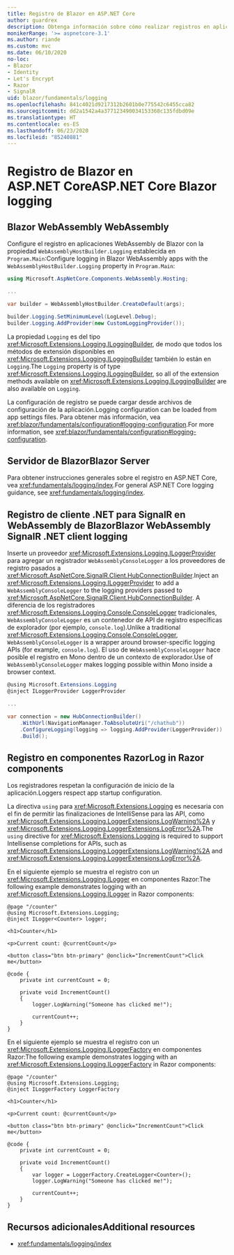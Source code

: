 ```yaml
---
title: Registro de Blazor en ASP.NET Core
author: guardrex
description: Obtenga información sobre cómo realizar registros en aplicaciones Blazor, incluido cómo configurar el nivel de registro y cómo escribir mensajes de registro desde componentes Razor.
monikerRange: '>= aspnetcore-3.1'
ms.author: riande
ms.custom: mvc
ms.date: 06/10/2020
no-loc:
- Blazor
- Identity
- Let's Encrypt
- Razor
- SignalR
uid: blazor/fundamentals/logging
ms.openlocfilehash: 841c4021d9217312b2601b0e775542c6455cca82
ms.sourcegitcommit: dd2a1542a4a377123490034153368c135fdbd09e
ms.translationtype: HT
ms.contentlocale: es-ES
ms.lasthandoff: 06/23/2020
ms.locfileid: "85240881"
---
```

# <a name="aspnet-core-blazor-logging"></a><span data-ttu-id="dd5cd-103">Registro de Blazor en ASP.NET Core</span><span class="sxs-lookup"><span data-stu-id="dd5cd-103">ASP.NET Core Blazor logging</span></span>

## <a name="blazor-webassembly"></a>Blazor<span data-ttu-id="dd5cd-104"> WebAssembly</span><span class="sxs-lookup"><span data-stu-id="dd5cd-104"> WebAssembly</span></span>

<span data-ttu-id="dd5cd-105">Configure el registro en aplicaciones WebAssembly de Blazor con la propiedad `WebAssemblyHostBuilder.Logging` establecida en `Program.Main`:</span><span class="sxs-lookup"><span data-stu-id="dd5cd-105">Configure logging in Blazor WebAssembly apps with the `WebAssemblyHostBuilder.Logging` property in `Program.Main`:</span></span>

```csharp
using Microsoft.AspNetCore.Components.WebAssembly.Hosting;

...

var builder = WebAssemblyHostBuilder.CreateDefault(args);

builder.Logging.SetMinimumLevel(LogLevel.Debug);
builder.Logging.AddProvider(new CustomLoggingProvider());
```

<span data-ttu-id="dd5cd-106">La propiedad `Logging` es del tipo <xref:Microsoft.Extensions.Logging.ILoggingBuilder>, de modo que todos los métodos de extensión disponibles en <xref:Microsoft.Extensions.Logging.ILoggingBuilder> también lo están en `Logging`.</span><span class="sxs-lookup"><span data-stu-id="dd5cd-106">The `Logging` property is of type <xref:Microsoft.Extensions.Logging.ILoggingBuilder>, so all of the extension methods available on <xref:Microsoft.Extensions.Logging.ILoggingBuilder> are also available on `Logging`.</span></span>

<span data-ttu-id="dd5cd-107">La configuración de registro se puede cargar desde archivos de configuración de la aplicación.</span><span class="sxs-lookup"><span data-stu-id="dd5cd-107">Logging configuration can be loaded from app settings files.</span></span> <span data-ttu-id="dd5cd-108">Para obtener más información, vea <xref:blazor/fundamentals/configuration#logging-configuration>.</span><span class="sxs-lookup"><span data-stu-id="dd5cd-108">For more information, see <xref:blazor/fundamentals/configuration#logging-configuration>.</span></span>

## <a name="blazor-server"></a><span data-ttu-id="dd5cd-109">Servidor de Blazor</span><span class="sxs-lookup"><span data-stu-id="dd5cd-109">Blazor Server</span></span>

<span data-ttu-id="dd5cd-110">Para obtener instrucciones generales sobre el registro en ASP.NET Core, vea <xref:fundamentals/logging/index>.</span><span class="sxs-lookup"><span data-stu-id="dd5cd-110">For general ASP.NET Core logging guidance, see <xref:fundamentals/logging/index>.</span></span>

## <a name="blazor-webassembly-signalr-net-client-logging"></a><span data-ttu-id="dd5cd-111">Registro de cliente .NET para SignalR en WebAssembly de Blazor</span><span class="sxs-lookup"><span data-stu-id="dd5cd-111">Blazor WebAssembly SignalR .NET client logging</span></span>

<span data-ttu-id="dd5cd-112">Inserte un proveedor <xref:Microsoft.Extensions.Logging.ILoggerProvider> para agregar un registrador `WebAssemblyConsoleLogger` a los proveedores de registro pasados a <xref:Microsoft.AspNetCore.SignalR.Client.HubConnectionBuilder>.</span><span class="sxs-lookup"><span data-stu-id="dd5cd-112">Inject an <xref:Microsoft.Extensions.Logging.ILoggerProvider> to add a `WebAssemblyConsoleLogger` to the logging providers passed to <xref:Microsoft.AspNetCore.SignalR.Client.HubConnectionBuilder>.</span></span> <span data-ttu-id="dd5cd-113">A diferencia de los registradores <xref:Microsoft.Extensions.Logging.Console.ConsoleLogger> tradicionales, `WebAssemblyConsoleLogger` es un contenedor de API de registro específicas de explorador (por ejemplo, `console.log`).</span><span class="sxs-lookup"><span data-stu-id="dd5cd-113">Unlike a traditional <xref:Microsoft.Extensions.Logging.Console.ConsoleLogger>, `WebAssemblyConsoleLogger` is a wrapper around browser-specific logging APIs (for example, `console.log`).</span></span> <span data-ttu-id="dd5cd-114">El uso de `WebAssemblyConsoleLogger` hace posible el registro en Mono dentro de un contexto de explorador.</span><span class="sxs-lookup"><span data-stu-id="dd5cd-114">Use of `WebAssemblyConsoleLogger` makes logging possible within Mono inside a browser context.</span></span>

```csharp
@using Microsoft.Extensions.Logging
@inject ILoggerProvider LoggerProvider

...

var connection = new HubConnectionBuilder()
    .WithUrl(NavigationManager.ToAbsoluteUri("/chathub"))
    .ConfigureLogging(logging => logging.AddProvider(LoggerProvider))
    .Build();
```

## <a name="log-in-razor-components"></a><span data-ttu-id="dd5cd-115">Registro en componentes Razor</span><span class="sxs-lookup"><span data-stu-id="dd5cd-115">Log in Razor components</span></span>

<span data-ttu-id="dd5cd-116">Los registradores respetan la configuración de inicio de la aplicación.</span><span class="sxs-lookup"><span data-stu-id="dd5cd-116">Loggers respect app startup configuration.</span></span>

<span data-ttu-id="dd5cd-117">La directiva `using` para <xref:Microsoft.Extensions.Logging> es necesaria con el fin de permitir las finalizaciones de IntelliSense para las API, como <xref:Microsoft.Extensions.Logging.LoggerExtensions.LogWarning%2A> y <xref:Microsoft.Extensions.Logging.LoggerExtensions.LogError%2A>.</span><span class="sxs-lookup"><span data-stu-id="dd5cd-117">The `using` directive for <xref:Microsoft.Extensions.Logging> is required to support Intellisense completions for APIs, such as <xref:Microsoft.Extensions.Logging.LoggerExtensions.LogWarning%2A> and <xref:Microsoft.Extensions.Logging.LoggerExtensions.LogError%2A>.</span></span>

<span data-ttu-id="dd5cd-118">En el siguiente ejemplo se muestra el registro con un <xref:Microsoft.Extensions.Logging.ILogger> en componentes Razor:</span><span class="sxs-lookup"><span data-stu-id="dd5cd-118">The following example demonstrates logging with an <xref:Microsoft.Extensions.Logging.ILogger> in Razor components:</span></span>

```razor
@page "/counter"
@using Microsoft.Extensions.Logging;
@inject ILogger<Counter> logger;

<h1>Counter</h1>

<p>Current count: @currentCount</p>

<button class="btn btn-primary" @onclick="IncrementCount">Click me</button>

@code {
    private int currentCount = 0;

    private void IncrementCount()
    {
        logger.LogWarning("Someone has clicked me!");

        currentCount++;
    }
}
```

<span data-ttu-id="dd5cd-119">En el siguiente ejemplo se muestra el registro con un <xref:Microsoft.Extensions.Logging.ILoggerFactory> en componentes Razor:</span><span class="sxs-lookup"><span data-stu-id="dd5cd-119">The following example demonstrates logging with an <xref:Microsoft.Extensions.Logging.ILoggerFactory> in Razor components:</span></span>

```razor
@page "/counter"
@using Microsoft.Extensions.Logging;
@inject ILoggerFactory LoggerFactory

<h1>Counter</h1>

<p>Current count: @currentCount</p>

<button class="btn btn-primary" @onclick="IncrementCount">Click me</button>

@code {
    private int currentCount = 0;

    private void IncrementCount()
    {
        var logger = LoggerFactory.CreateLogger<Counter>();
        logger.LogWarning("Someone has clicked me!");

        currentCount++;
    }
}
```

## <a name="additional-resources"></a><span data-ttu-id="dd5cd-120">Recursos adicionales</span><span class="sxs-lookup"><span data-stu-id="dd5cd-120">Additional resources</span></span>

* <xref:fundamentals/logging/index>
